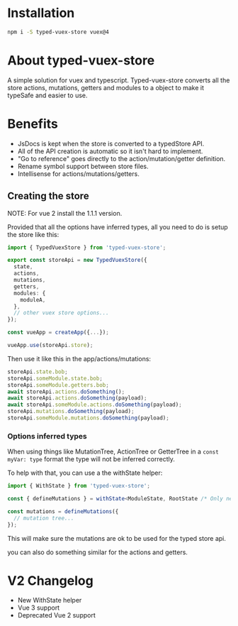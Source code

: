 # Installation

```bash
npm i -S typed-vuex-store vuex@4
```

# About typed-vuex-store

A simple solution for vuex and typescript. Typed-vuex-store converts all the store actions, mutations, getters and modules to a object to make it typeSafe and easier to use.

# Benefits

- JsDocs is kept when the store is converted to a typedStore API.
- All of the API creation is automatic so it isn't hard to implement.
- "Go to reference" goes directly to the action/mutation/getter definition.
- Rename symbol support between store files.
- Intellisense for actions/mutations/getters.

## Creating the store

NOTE: For vue 2 install the 1.1.1 version.

Provided that all the options have inferred types, all you need to do is setup the store like this:

```typescript
import { TypedVuexStore } from 'typed-vuex-store';

export const storeApi = new TypedVuexStore({
  state,
  actions,
  mutations,
  getters,
  modules: {
    moduleA,
  },
  // other vuex store options...
});

const vueApp = createApp({...});

vueApp.use(storeApi.store);
```

Then use it like this in the app/actions/mutations:

```typescript
storeApi.state.bob;
storeApi.someModule.state.bob;
storeApi.someModule.getters.bob;
await storeApi.actions.doSomething();
await storeApi.actions.doSomething(payload);
await storeApi.someModule.actions.doSomething(payload);
storeApi.mutations.doSomething(payload);
storeApi.someModule.mutations.doSomething(payload);
```

### Options inferred types

When using things like MutationTree, ActionTree or GetterTree in a `const myVar: type` format the type will not be inferred correctly.

To help with that, you can use a the withState helper:

```typescript
import { WithState } from 'typed-vuex-store';

const { defineMutations } = withState<ModuleState, RootState /* Only needed for actions */>();

const mutations = defineMutations({
  // mutation tree...
});
```

This will make sure the mutations are ok to be used for the typed store api.

you can also do something similar for the actions and getters.

# V2 Changelog
- New WithState helper
- Vue 3 support
- Deprecated Vue 2 support
